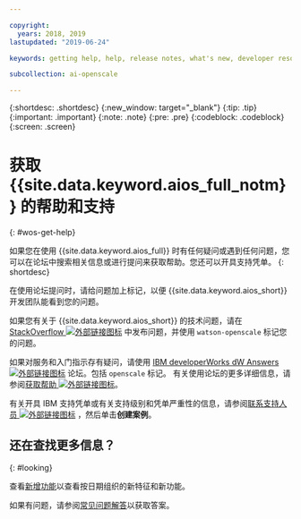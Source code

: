 ```yaml
---

copyright:
  years: 2018, 2019
lastupdated: "2019-06-24"

keywords: getting help, help, release notes, what's new, developer resources 

subcollection: ai-openscale

---
```


{:shortdesc: .shortdesc}
{:new_window: target="_blank"}
{:tip: .tip}
{:important: .important}
{:note: .note}
{:pre: .pre}
{:codeblock: .codeblock}
{:screen: .screen}

# 获取 {{site.data.keyword.aios_full_notm}} 的帮助和支持
{: #wos-get-help}

如果您在使用 {{site.data.keyword.aios_full}} 时有任何疑问或遇到任何问题，您可以在论坛中搜索相关信息或进行提问来获取帮助。您还可以开具支持凭单。
{: shortdesc}

在使用论坛提问时，请给问题加上标记，以便 {{site.data.keyword.aios_short}} 开发团队能看到您的问题。

如果您有关于 {{site.data.keyword.aios_short}} 的技术问题，请在 [StackOverflow ![外部链接图标](../../icons/launch-glyph.svg "外部链接图标")](https://stackoverflow.com/questions/tagged/watson-openscale) 中发布问题，并使用 `watson-openscale` 标记您的问题。

如果对服务和入门指示存有疑问，请使用 [IBM developerWorks dW Answers ![外部链接图标](../../icons/launch-glyph.svg "外部链接图标")](https://developer.ibm.com/?s=openscale) 论坛。包括 `openscale` 标记。 有关使用论坛的更多详细信息，请参阅[获取帮助 ![外部链接图标](../../icons/launch-glyph.svg "外部链接图标")](https://developer.ibm.com/answers/smartspace/dw-answers-help/index.html)。

有关开具 IBM 支持凭单或有关支持级别和凭单严重性的信息，请参阅[联系支持人员 ![外部链接图标](../../icons/launch-glyph.svg "外部链接图标")](https://cloud.ibm.com/unifiedsupport/supportcenter) ，然后单击**创建案例**。

## 还在查找更多信息？
{: #looking}

查看[新增功能](/docs/services/ai-openscale?topic=ai-openscale-rn-relnotes)以查看按日期组织的新特征和新功能。

如果有问题，请参阅[常见问题解答](/docs/services/ai-openscale?topic=ai-openscale-wos-faqs)以获取答案。
